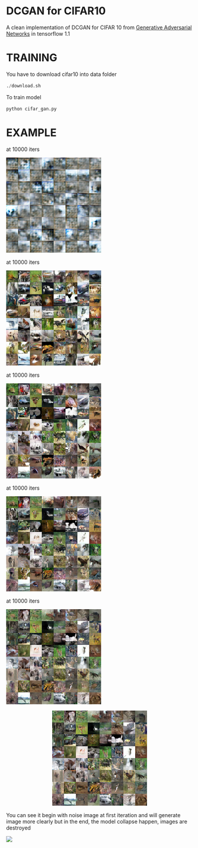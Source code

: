 # DCGAN for CIFAR10
A clean implementation of DCGAN for CIFAR 10 from [Generative Adversarial Networks](https://arxiv.org/abs/1406.2661) in tensorflow 1.1

# TRAINING
You have to download cifar10 into data folder 
```python
./download.sh
```
To train model 
```python
python cifar_gan.py
```
# EXAMPLE 
at 10000 iters

![](./out/0005.png)

at 10000 iters

![](./out/0085.png)

at 10000 iters

![](./out/0185.png)

at 10000 iters

![](./out/0285.png)

at 10000 iters

![](./out/0385.png)

<p align="center">
  <img src="./out/0385.png">
</p>


You can see it begin with noise image at first iteration and will generate image more clearly but in the end, the model collapse happen, images are destroyed
 
![](./out/cifar_gan.gif)
